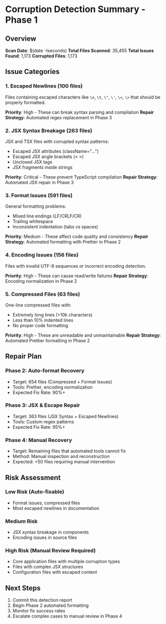 # Corruption Detection Summary - Phase 1

## Overview
**Scan Date**: $(date -Iseconds)
**Total Files Scanned**: 35,455
**Total Issues Found**: 1,173
**Corrupted Files**: 1,173

## Issue Categories

### 1. Escaped Newlines (100 files)
Files containing escaped characters like `\n`, `\t`, `\"`, `\'`, `\<`, `\>` that should be properly formatted.

**Priority**: High - These can break syntax parsing and compilation
**Repair Strategy**: Automated regex replacement in Phase 3

### 2. JSX Syntax Breakage (263 files)
JSX and TSX files with corrupted syntax patterns:
- Escaped JSX attributes (className=\"...\")
- Escaped JSX angle brackets (\< \>)
- Unclosed JSX tags
- JSX fragments inside strings

**Priority**: Critical - These prevent TypeScript compilation
**Repair Strategy**: Automated JSX repair in Phase 3

### 3. Format Issues (591 files)
General formatting problems:
- Mixed line endings (LF/CRLF/CR)
- Trailing whitespace
- Inconsistent indentation (tabs vs spaces)

**Priority**: Medium - These affect code quality and consistency
**Repair Strategy**: Automated formatting with Prettier in Phase 2

### 4. Encoding Issues (156 files)
Files with invalid UTF-8 sequences or incorrect encoding detection.

**Priority**: High - These can cause read/write failures
**Repair Strategy**: Encoding normalization in Phase 2

### 5. Compressed Files (63 files)
One-line compressed files with:
- Extremely long lines (>10k characters)
- Less than 10% indented lines
- No proper code formatting

**Priority**: High - These are unreadable and unmaintainable
**Repair Strategy**: Automated Prettier formatting in Phase 2

## Repair Plan

### Phase 2: Auto-format Recovery
- Target: 654 files (Compressed + Format Issues)
- Tools: Prettier, encoding normalization
- Expected Fix Rate: 90%+

### Phase 3: JSX & Escape Repair
- Target: 363 files (JSX Syntax + Escaped Newlines)
- Tools: Custom regex patterns
- Expected Fix Rate: 95%+

### Phase 4: Manual Recovery
- Target: Remaining files that automated tools cannot fix
- Method: Manual inspection and reconstruction
- Expected: <50 files requiring manual intervention

## Risk Assessment

### Low Risk (Auto-fixable)
- Format issues, compressed files
- Most escaped newlines in documentation

### Medium Risk
- JSX syntax breakage in components
- Encoding issues in source files

### High Risk (Manual Review Required)
- Core application files with multiple corruption types
- Files with complex JSX structures
- Configuration files with escaped content

## Next Steps
1. Commit this detection report
2. Begin Phase 2 automated formatting
3. Monitor fix success rates
4. Escalate complex cases to manual review in Phase 4